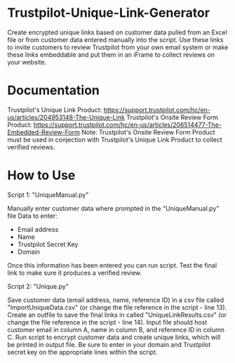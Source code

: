 # Trustpilot-Unique-Link-Generator
Create encrypted unique links based on customer data pulled from an Excel file or from customer data entered manually into the script. Use these links to invite customers to review Trustpilot from your own email system or make these links embeddable and put them in an iFrame to collect reviews on your website. 

# Documentation
Trustpilot's Unique Link Product: <https://support.trustpilot.com/hc/en-us/articles/204953148-The-Unique-Link>
Trustpilot's Onsite Review Form Product: <https://support.trustpilot.com/hc/en-us/articles/206514477-The-Embedded-Review-Form>
Note: Trustpilot's Onsite Review Form Product must be used in conjection with Trustpilot's Unique Link Product to collect verified reviews. 

# How to Use
Script 1: "UniqueManual.py"

Manually enter customer data where prompted in the "UniqueManual.py" file 
Data to enter: 
* Email address 
* Name 
* Trustpilot Secret Key
* Domain

Once this information has been entered you can run script. Test the final link to make sure it produces a verified review. 

Script 2: "Unique.py"

Save customer data (email address, name, reference ID) in a csv file called "ImportUniqueData.csv" (or change the file reference in the script - line 13). Create an outfile to save the final links in called "UniqueLinkResults.csv" (or change the file reference in the script - line 14). Input file should host customer email in column A, name in column B, and reference ID in column C. Run script to encrypt customer data and create unique links, which will be printed in output file. Be sure to enter in your domain and Trustpilot secret key on the appropriate lines within the script. 

